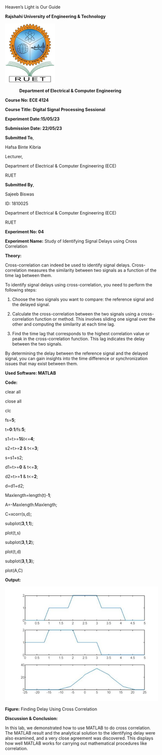 

<p>Heaven’s Light is Our Guide</p>

**Rajshahi University of Engineering & Technology**

![](Aspose.Words.a469a790-9748-4198-bbe5-cbb2fb1686be.001.jpeg)

`      `  **Department of Electrical & Computer Engineering**



**Course No: ECE 4124**

**Course Title: Digital Signal Processing Sessional**

**Experiment Date:15/05/23**

**Submission Date: 22/05/23**







**Submitted To**,

Hafsa Binte Kibria

Lecturer, 

Department of Electrical & Computer Engineering (ECE)

RUET


**Submitted By**,

Sajeeb Biswas

ID: 1810025

Department of Electrical & Computer Engineering (ECE)

RUET




**Experiment No: 04**

**Experiment Name:**  Study of Identifying Signal Delays using Cross Correlation


**Theory:**

Cross-correlation can indeed be used to identify signal delays. Cross-correlation measures the similarity between two signals as a function of the time lag between them.

To identify signal delays using cross-correlation, you need to perform the following steps:

1. Choose the two signals you want to compare: the reference signal and the delayed signal.

1. Calculate the cross-correlation between the two signals using a cross-correlation function or method. This involves sliding one signal over the other and computing the similarity at each time lag.

1. Find the time lag that corresponds to the highest correlation value or peak in the cross-correlation function. This lag indicates the delay between the two signals.

By determining the delay between the reference signal and the delayed signal, you can gain insights into the time difference or synchronization issues that may exist between them.


**Used Software: MATLAB**

**Code:**


clear all

close all

clc

fs=**5**;

t=**0**:**1**/fs:**5**;

s1=t>=**1**&t<=**4**;

s2=t>=**2** & t<=**3**;

s=s1+s2;

d1=t>=**0** & t<=**3**;

d2=t>=**1** & t<=**2**;

d=d1+d2;

Maxlength=length(t)-**1**;

A=-Maxlength:Maxlength;

C=xcorr(s,d);

subplot(**3**,**1**,**1**);

plot(t,s)

subplot(**3**,**1**,**2**);

plot(t,d)

subplot(**3**,**1**,**3**);

plot(A,C)















<a name="page1"></a>**Output:**

![](Aspose.Words.a469a790-9748-4198-bbe5-cbb2fb1686be.004.jpeg)



























































**Figure:** Finding Delay Using Cross Correlation





**Discussion & Conclusion:**

In this lab, we demonstrated how to use MATLAB to do cross correlation. The MATLAB result and the analytical solution to the identifying delay were also examined, and a very close agreement was discovered. This displays how well MATLAB works for carrying out mathematical procedures like correlation.














